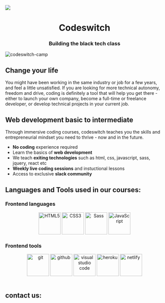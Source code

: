 

<!--
**codeswitch-camp/codeswitch-camp** is a ✨ _special_ ✨ repository because its `README.md` (this file) appears on your GitHub profile.
-->
![](https://images.pexels.com/photos/6330644/pexels-photo-6330644.jpeg?auto=compress&cs=tinysrgb&dpr=2&h=650&w=940)
<h1 align="center">Codeswitch</h1>

<h3 align="center">Building the black tech class</h3>

<p align="left">
	<img
		src="https://komarev.com/ghpvc/?username=codeswitch-camp&label=Profile%20views&color=0e75b6&style=flat"
		alt="codeswitch-camp"
	/>
</p>

## Change your life

You might have been working in the same industry or job for a few years, and feel a little unsatisfied. If you are looking for more technical autonomy, freedom and drive, coding is definitely a tool that will help you get there - either to launch your own company, become a full-time or freelance developer, or develop technical projects in your current job.

## Web development basic to intermediate

Through immersive coding courses, codeswitch teaches you the skills and entrepreneurial mindset you need to thrive - now and in the future.
- **No coding** experience required
- Learn the basics of **web development**
- We teach **exiting technologies** such as html, css, javascript, sass, jquery, react etc
- **Weekly live coding sessions** and instuctional lessons
- Access to exclusive **slack community**

## Languages and Tools used in our courses:

      
### Frontend languages

  <div align="center">
    <img
      src="https://profilinator.rishav.dev/skills-assets/html5-original-wordmark.svg"
      alt="HTML5"
      height="70"
    />
    <img
      src="https://profilinator.rishav.dev/skills-assets/css3-original-wordmark.svg"
      alt="CSS3"
      height="70"
    />
    <img
      src="https://profilinator.rishav.dev/skills-assets/sass-original.svg"
      alt="Sass"
      height="70"
    />
    <img
      src="https://profilinator.rishav.dev/skills-assets/javascript-original.svg"
      alt="JavaScript"
      height="70"
    />
  </div>
    
### Frontend tools

  <div align="center">
    <img
      src="https://www.vectorlogo.zone/logos/git-scm/git-scm-icon.svg"
      alt="git"
      height="70"
    />
    <img
      src="https://www.invispace.com/wp-content/uploads/2019/10/github.gif"
      alt="github"
      height="70"
    />
    <img
      src="https://cdn.worldvectorlogo.com/logos/visual-studio-code-1.svg"
      alt="visual studio code"
      height="70"
    />
    <img
      src="https://www.vectorlogo.zone/logos/heroku/heroku-icon.svg"
      alt="heroku"
      height="70"
    />
    <img
      src="https://pbs.twimg.com/profile_images/1021778918842531840/FBVP_uDf_400x400.jpg"
      alt="netlify"
      height="70"
    />
  </div>

<br />

## contact us:


<!--
<p>
	<img
		align="left"
		src="https://github-readme-stats.vercel.app/api/top-langs?username=codeswitch-camp&show_icons=true&locale=en&layout=compact"
		alt="codeswitch-camp"
	/>
</p>
<p>
	&nbsp;<img
		align="center"
		src="https://github-readme-stats.vercel.app/api?username=codeswitch-camp&show_icons=true&locale=en"
		alt="codeswitch-camp"
	/>
</p>
<p>
	<img
		align="center"
		src="https://github-readme-streak-stats.herokuapp.com/?user=codeswitch-camp&"
		alt="codeswitch-camp"
	/>
</p>
-->

